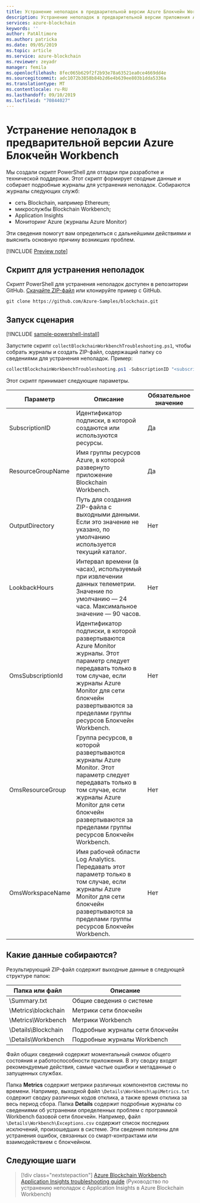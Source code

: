 ```yaml
---
title: Устранение неполадок в предварительной версии Azure Блокчейн Workbench
description: Устранение неполадок в предварительной версии приложения Azure Блокчейн Workbench.
services: azure-blockchain
keywords: ''
author: PatAltimore
ms.author: patricka
ms.date: 09/05/2019
ms.topic: article
ms.service: azure-blockchain
ms.reviewer: zeyadr
manager: femila
ms.openlocfilehash: 8fec065b629f2f2b93e78a63521ea0ce4669dd4e
ms.sourcegitcommit: adc1072b3858b84b2d6e4b639ee803b1dda5336a
ms.translationtype: MT
ms.contentlocale: ru-RU
ms.lasthandoff: 09/10/2019
ms.locfileid: "70844027"
---
```

# <a name="azure-blockchain-workbench-preview-troubleshooting"></a>Устранение неполадок в предварительной версии Azure Блокчейн Workbench

Мы создали скрипт PowerShell для отладки при разработке и технической поддержки. Этот скрипт формирует сводные данные и собирает подробные журналы для устранения неполадок. Собираются журналы следующих служб:

* сеть Blockchain, например Ethereum;
* микрослужбы Blockchain Workbench;
* Application Insights
* Мониторинг Azure (журналы Azure Monitor)

Эти сведения помогут вам определиться с дальнейшими действиями и выяснить основную причину возникших проблем.

[!INCLUDE [Preview note](./includes/preview.md)]

## <a name="troubleshooting-script"></a>Скрипт для устранения неполадок

Скрипт PowerShell для устранения неполадок доступен в репозитории GitHub. [Скачайте ZIP-файл](https://github.com/Azure-Samples/blockchain/archive/master.zip) или клонируйте пример с GitHub.

```
git clone https://github.com/Azure-Samples/blockchain.git
```

## <a name="run-the-script"></a>Запуск сценария
[!INCLUDE [sample-powershell-install](../../../includes/sample-powershell-install.md)]

Запустите скрипт `collectBlockchainWorkbenchTroubleshooting.ps1`, чтобы собрать журналы и создать ZIP-файл, содержащий папку со сведениями для устранения неполадок. Пример:

``` powershell
collectBlockchainWorkbenchTroubleshooting.ps1 -SubscriptionID "<subscription_id>" -ResourceGroupName "workbench-resource-group-name"
```
Этот скрипт принимает следующие параметры.

| Параметр  | Описание | Обязательное значение |
|---------|---------|----|
| SubscriptionID | Идентификатор подписки, в которой создаются или используются ресурсы. | Да |
| ResourceGroupName | Имя группы ресурсов Azure, в которой развернуто приложение Blockchain Workbench. | Да |
| OutputDirectory | Путь для создания ZIP-файла с выходными данными. Если это значение не указано, по умолчанию используется текущий каталог. | Нет |
| LookbackHours | Интервал времени (в часах), используемый при извлечении данных телеметрии. Значение по умолчанию — 24 часа. Максимальное значение — 90 часов. | Нет |
| OmsSubscriptionId | Идентификатор подписки, в которой развертываются Azure Monitor журналы. Этот параметр следует передавать только в том случае, если журналы Azure Monitor для сети блокчейн развертываются за пределами группы ресурсов Блокчейн Workbench.| Нет |
| OmsResourceGroup |Группа ресурсов, в которой развертываются журналы Azure Monitor. Этот параметр следует передавать только в том случае, если журналы Azure Monitor для сети блокчейн развертываются за пределами группы ресурсов Блокчейн Workbench.| Нет |
| OmsWorkspaceName | Имя рабочей области Log Analytics. Передавать этот параметр только в том случае, если журналы Azure Monitor для сети блокчейн развертываются за пределами группы ресурсов Блокчейн Workbench. | Нет |

## <a name="what-is-collected"></a>Какие данные собираются?

Результирующий ZIP-файл содержит выходные данные в следующей структуре папок:

| Папка или файл | Описание  |
|---------|---------|
| \Summary.txt | Общие сведения о системе |
| \Metrics\blockchain | Метрики сети блокчейн |
| \Metrics\Workbench | Метрики Workbench |
| \Details\Blockchain | Подробные журналы сети блокчейн |
| \Details\Workbench | Подробные журналы Workbench |

Файл общих сведений содержит моментальный снимок общего состояния и работоспособности приложения. В эту сводку входят рекомендуемые действия, самые частые ошибки и метаданные о запущенных службах.

Папка **Metrics** содержит метрики различных компонентов системы по времени. Например, выходной файл `\Details\Workbench\apiMetrics.txt` содержит сводку различных кодов отклика, а также время отклика за весь период сбора. Папка **Details** содержит подробные журналы со сведениями об устранении определенных проблем с программой Workbench базовой сети блокчейн. Например, файл `\Details\Workbench\Exceptions.csv` содержит список последних исключений, произошедших в системе. Эти сведения полезны для устранения ошибок, связанных со смарт-контрактами или взаимодействием с блокчейном. 

## <a name="next-steps"></a>Следующие шаги

> [!div class="nextstepaction"]
> [Azure Blockchain Workbench Application Insights troubleshooting guide](https://aka.ms/workbenchtroubleshooting) (Руководство по устранению неполадок с Application Insights в Azure Blockchain Workbench)
